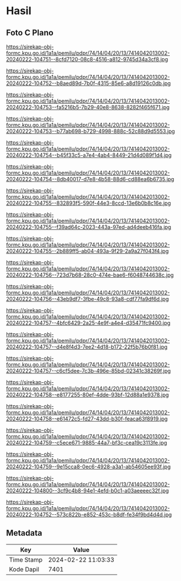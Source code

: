 # Hasil

## Foto C Plano

https://sirekap-obj-formc.kpu.go.id/1a1a/pemilu/pdpr/74/14/04/20/13/7414042013002-20240222-104751--8cfd7120-08c8-4516-a812-9745d34a3cf8.jpg

https://sirekap-obj-formc.kpu.go.id/1a1a/pemilu/pdpr/74/14/04/20/13/7414042013002-20240222-104752--b8aed89d-7b0f-4315-85e6-a8d19126c0db.jpg

https://sirekap-obj-formc.kpu.go.id/1a1a/pemilu/pdpr/74/14/04/20/13/7414042013002-20240222-104753--fa5216b5-7b29-40e8-8638-8282f465f671.jpg

https://sirekap-obj-formc.kpu.go.id/1a1a/pemilu/pdpr/74/14/04/20/13/7414042013002-20240222-104753--b77ab698-b729-4998-888c-52c88d9d5553.jpg

https://sirekap-obj-formc.kpu.go.id/1a1a/pemilu/pdpr/74/14/04/20/13/7414042013002-20240222-104754--b45f33c5-a7e4-4ab4-8449-21d4d089f1d4.jpg

https://sirekap-obj-formc.kpu.go.id/1a1a/pemilu/pdpr/74/14/04/20/13/7414042013002-20240222-104754--8db40017-d7e8-4b58-88d6-cd88ea6b6735.jpg

https://sirekap-obj-formc.kpu.go.id/1a1a/pemilu/pdpr/74/14/04/20/13/7414042013002-20240222-104755--832893f5-590f-44e3-8ccd-13e6b0b8c16e.jpg

https://sirekap-obj-formc.kpu.go.id/1a1a/pemilu/pdpr/74/14/04/20/13/7414042013002-20240222-104755--f39ad64c-2023-443a-97ed-ad4deeb416fa.jpg

https://sirekap-obj-formc.kpu.go.id/1a1a/pemilu/pdpr/74/14/04/20/13/7414042013002-20240222-104755--2b889ff5-ab04-493a-9f29-2a9a27f043f4.jpg

https://sirekap-obj-formc.kpu.go.id/1a1a/pemilu/pdpr/74/14/04/20/13/7414042013002-20240222-104756--723d7b68-28c0-474e-bae6-f6048744638c.jpg

https://sirekap-obj-formc.kpu.go.id/1a1a/pemilu/pdpr/74/14/04/20/13/7414042013002-20240222-104756--43eb9df7-3fbe-49c8-93a8-cdf77fa9df6d.jpg

https://sirekap-obj-formc.kpu.go.id/1a1a/pemilu/pdpr/74/14/04/20/13/7414042013002-20240222-104757--4bfc6429-2a25-4e9f-a4e4-d35471fc9400.jpg

https://sirekap-obj-formc.kpu.go.id/1a1a/pemilu/pdpr/74/14/04/20/13/7414042013002-20240222-104757--d4e8f4d3-7ee2-4d18-b172-22f5b76b0f81.jpg

https://sirekap-obj-formc.kpu.go.id/1a1a/pemilu/pdpr/74/14/04/20/13/7414042013002-20240222-104757--c6cf5dee-7c3b-496e-85bd-02341c38269f.jpg

https://sirekap-obj-formc.kpu.go.id/1a1a/pemilu/pdpr/74/14/04/20/13/7414042013002-20240222-104758--e8177255-80ef-4dde-93bf-12d88a1e9378.jpg

https://sirekap-obj-formc.kpu.go.id/1a1a/pemilu/pdpr/74/14/04/20/13/7414042013002-20240222-104758--e61472c5-fd27-43dd-b30f-feaca63f8919.jpg

https://sirekap-obj-formc.kpu.go.id/1a1a/pemilu/pdpr/74/14/04/20/13/7414042013002-20240222-104759--c5ece671-9885-44a7-bf3c-cea19c3113fe.jpg

https://sirekap-obj-formc.kpu.go.id/1a1a/pemilu/pdpr/74/14/04/20/13/7414042013002-20240222-104759--9e15cca8-0ec6-4928-a3a1-ab54605ee93f.jpg

https://sirekap-obj-formc.kpu.go.id/1a1a/pemilu/pdpr/74/14/04/20/13/7414042013002-20240222-104800--3cf9c4b8-94e1-4efd-b0c1-a03aeeeec32f.jpg

https://sirekap-obj-formc.kpu.go.id/1a1a/pemilu/pdpr/74/14/04/20/13/7414042013002-20240222-104752--573c822b-e852-453c-b8df-fe34f9bd4d4d.jpg


## Metadata

| Key        | Value               |
| ---------- | ------------------- |
| Time Stamp | 2024-02-22 11:03:33 |
| Kode Dapil | 7401                |



